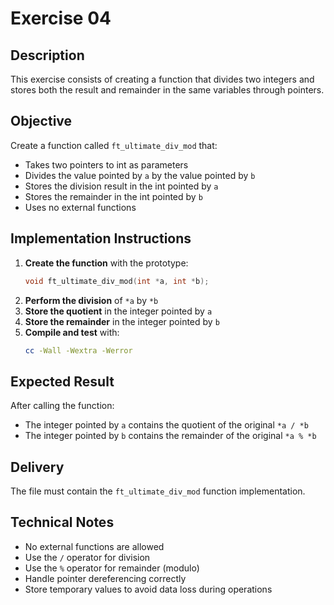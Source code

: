 # Exercise 04

## Description

This exercise consists of creating a function that divides two integers and stores both the result and remainder in the same variables through pointers.

## Objective

Create a function called `ft_ultimate_div_mod` that:
- Takes two pointers to int as parameters
- Divides the value pointed by `a` by the value pointed by `b`
- Stores the division result in the int pointed by `a`
- Stores the remainder in the int pointed by `b`
- Uses no external functions

## Implementation Instructions

1. **Create the function** with the prototype:
   ```c
   void ft_ultimate_div_mod(int *a, int *b);
   ```
2. **Perform the division** of `*a` by `*b`
3. **Store the quotient** in the integer pointed by `a`
4. **Store the remainder** in the integer pointed by `b`
5. **Compile and test** with:
   ```bash
   cc -Wall -Wextra -Werror
   ```
## Expected Result

After calling the function:
- The integer pointed by `a` contains the quotient of the original `*a / *b`
- The integer pointed by `b` contains the remainder of the original `*a % *b`

## Delivery

The file must contain the `ft_ultimate_div_mod` function implementation.

## Technical Notes

- No external functions are allowed
- Use the `/` operator for division
- Use the `%` operator for remainder (modulo)
- Handle pointer dereferencing correctly
- Store temporary values to avoid data loss during operations
